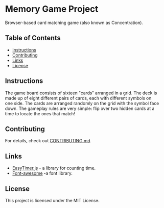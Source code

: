 # Memory Game Project
Browser-based card matching game (also known as Concentration).

## Table of Contents

* [Instructions](#instructions)
* [Contributing](#contributing)
* [Links](#Links)
* [License](#License)

## Instructions

The game board consists of sixteen "cards" arranged in a grid. The deck is made up of eight different pairs of cards, each with different symbols on one side. The cards are arranged randomly on the grid with the symbol face down. The gameplay rules are very simple: flip over two hidden cards at a time to locate the ones that match!

## Contributing

For details, check out [CONTRIBUTING.md](CONTRIBUTING.md).

## Links

* [EasyTimer.js](https://albert-gonzalez.github.io/easytimer.js/) - a library for counting time.
* [Font-awesome](https://maxcdn.bootstrapcdn.com/font-awesome/4.6.1/css/font-awesome.min.css") -a font library.

## License

This project is licensed under the MIT License.
